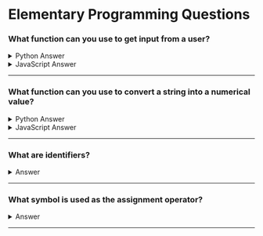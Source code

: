 # Elementary Programming Questions

### What function can you use to get input from a user?

<details>
  <summary>Python Answer</summary>

```py linenums="1"
input('Please provide input: ')
```

</details>

<details>
  <summary>JavaScript Answer</summary>

```js linenums="1"
prompt('Please provide input: ')
```

</details>

---

### What function can you use to convert a string into a numerical value?

<details>
  <summary>Python Answer</summary>

```py linenums="1"
int('python', 10)
```

</details>

<details>
  <summary>JavaScript Answer</summary>

```js linenums="1"
parseInt('javascript', 10)
```

</details>

---

### What are identifiers?

<details>
  <summary>Answer</summary>

```linenums="1"
# The names used for elements in a program (e.g. variable names, function names)

num1 = 34
num2 = 2

total = num1 + num2

# identifiers: num1, num2, total
```

</details>

---

### What symbol is used as the assignment operator?

<details>
  <summary>Answer</summary>

```linenums="1"
# Assignment operator =

last_name = "Morrison"
```

</details>

---
